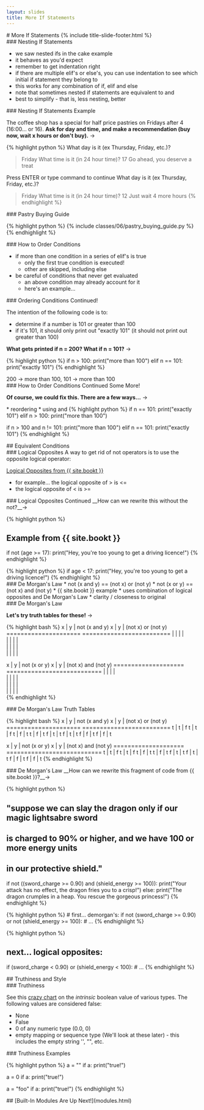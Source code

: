 ```yaml
---
layout: slides
title: More If Statements 
---
```

<section markdown="block" class="title-slide">
# More If Statements
{% include title-slide-footer.html %}
</section>


<section markdown="block">
### Nesting If Statements

* we saw nested ifs in the cake example
* it behaves as you'd expect
* remember to get indentation right
* if there are multiple elif's or else's,  you can use indentation to see which initial if statement they belong to
* this works for any combination of if, elif and else
* note that sometimes nested if statements are equivalent to and
* best to simplify - that is, less nesting, better
</section>

<section markdown="block">
### Nesting If Statements Example

The coffee shop has a special for half price pastries on Fridays after 4 (16:00... or 16).  __Ask for day and time, and make a recommendation (buy now, wait x hours or don't buy).__ &rarr;

{% highlight python %}
What day is it (ex Thursday, Friday, etc.)?
> Friday
What time is it (in 24 hour time)?
> 17
Go ahead, you deserve a treat

Press ENTER or type command to continue
What day is it (ex Thursday, Friday, etc.)?
> Friday
What time is it (in 24 hour time)?
> 12
Just wait 4 more hours
{% endhighlight %}

</section>

<section markdown="block">
### Pastry Buying Guide

{% highlight python %}
{% include classes/06/pastry_buying_guide.py %}
{% endhighlight %}
</section>


<section markdown="block">
### How to Order Conditions

* if more than one condition in a series of elif's is true 
	* only the first true condition is executed!
	* other are skipped, including else
* be careful of conditions that never get evaluated 
	* an above condition may already account for it
	* here's an example...
</section>

<section markdown="block">
### Ordering Conditions Continued!

The intention of the following code is to:

* determine if a number is 101 or greater than 100
* if it's 101, it should only print out "exactly 101" (it should not print out greater than 100)

__What gets printed if n = 200?  What if n = 101?__   &rarr;

{% highlight python %}
if n > 100:
	print("more than 100")
elif n == 101:
	print("exactly 101")
{% endhighlight %}

<div class="incremental" markdown="block">
200 &rarr; more than 100, 101 &rarr; more than 100
</div>

</section>

<section markdown="block">
### How to Order Conditions Continued Some More!

__Of course, we could fix this.  There are a few ways...__ &rarr;

<div class="incremental" markdown="block">
* reordering
* using and
{% highlight python %}
if n == 101:
	print("exactly 101")
elif n > 100:
	print("more than 100")

if n > 100 and n != 101:
	print("more than 100")
elif n == 101:
	print("exactly 101")
{% endhighlight %}
</div>
</section>

<section markdown="block">
## Equivalent Conditions
</section>

<section markdown="block">
### Logical Opposites 
A way to get rid of not operators is to use the opposite logical operator:

[Logical Opposites from {{ site.bookt }} ](http://openbookproject.net/thinkcs/python/english3e/conditionals.html)

* for example... the logical opposite of &gt; is &lt;=
* the logical opposite of &lt; is &gt;=

</section>

<section markdown="block">
### Logical Opposites Continued
__How can we rewrite this without the not?__&rarr;

{% highlight python %}
# Example from {{ site.bookt }}
if not (age >= 17):
    print("Hey, you're too young to get a driving licence!")
{% endhighlight %}

<div class="incremental" markdown="block">
{% highlight python %}
if age < 17:
    print("Hey, you're too young to get a driving licence!")
{% endhighlight %}
</div>
</section>

<section markdown="block">
### De Morgan's Law
* not (x and y)  ==  (not x) or (not y)
* not (x or y)   ==  (not x) and (not y)
* {{ site.bookt }} example
	* uses combination of logical opposites and De Morgan's Law
	* clarity / closeness to original 

</section>

<section markdown="block">
### De Morgan's Law

__Let's try truth tables for these!__ &rarr;

{% highlight bash %}
x | y | not (x and y)   x | y | (not x) or (not y)
=====================   =========================
  |   |                   |   |  
  |   |                   |   |  
  |   |                   |   |  
  |   |                   |   |  

x | y | not (x or y)   x | y | (not x) and (not y)
====================   ===========================
  |   |                  |   |  
  |   |                  |   |  
  |   |                  |   |  
  |   |                  |   |  
{% endhighlight %}
</section>

<section markdown="block">
### De Morgan's Law Truth Tables

{% highlight bash %}
x | y | not (x and y)   x | y | (not x) or (not y)
=====================   =========================
t | t | f               t | t | f
t | f | t               t | f | t
f | t | t               f | t | t
f | f | t               f | f | t

x | y | not (x or y)   x | y | (not x) and (not y)
====================   ===========================
t | t | f              t | t | f
t | f | t              t | f | t
f | t | t              f | t | t
f | f | t              f | f | t
{% endhighlight %}
</section>

<section markdown="block">
### De Morgan's Law 
__How can we rewrite this fragment of code from {{ site.bookt }}?__&rarr; 

{% highlight python %}
# "suppose we can slay the dragon only if our magic lightsabre sword 
# is charged to 90% or higher, and we have 100 or more energy units 
# in our protective shield." 

if not ((sword_charge >= 0.90) and (shield_energy >= 100)):
    print("Your attack has no effect, the dragon fries you to a crisp!")
else:
    print("The dragon crumples in a heap. You rescue the gorgeous princess!")
{% endhighlight %}

<div class="incremental" markdown="block">
{% highlight python %}
# first... demorgan's: 
if not (sword_charge >= 0.90) or not (shield_energy >= 100):
	# ...
{% endhighlight %}

{% highlight python %}
# next... logical opposites:
if (sword_charge < 0.90) or (shield_energy < 100):
	# ...
{% endhighlight %}
</div>
</section>

<section markdown="block">
## Truthiness and Style
</section>

<section markdown="block">
### Truthiness

See this [crazy chart](http://docs.python.org/py3k/library/stdtypes.html#truth-value-testing) on the _intrinsic_ boolean value of various types.  The following values are considered false:

* None
* False
* 0 of any numeric type (0.0, 0)
* empty mapping or sequence type (We'll look at these later) - this includes the empty string '', "", etc.
</section>

<section markdown="block">
### Truthiness Examples

{% highlight python %}
a = ""
if a:
	print("true!")

a = 0
if a:
	print("true!")

a = "foo"
if a:
	print("true!")
{% endhighlight %}

</section>

<section markdown="block">
## [Built-In Modules Are Up Next!](modules.html)
</section>
